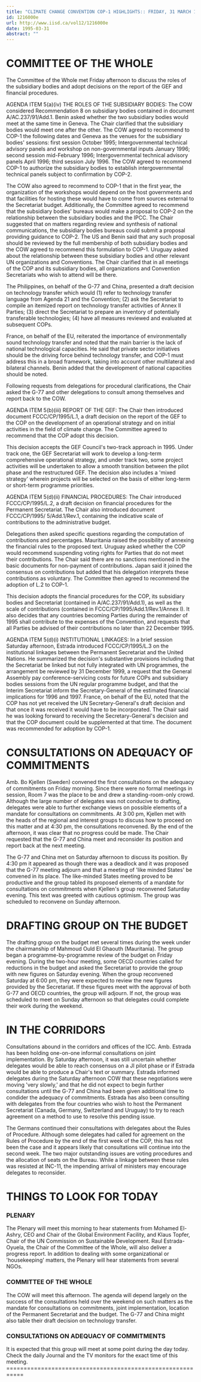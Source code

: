 ```yaml
---
title: "CLIMATE CHANGE CONVENTION COP-1 HIGHLIGHTS:: FRIDAY, 31 MARCH 1995 AND: SATURDAY, 1 APRIL 1995"
id: 1216000e
url: http://www.iisd.ca/vol12/1216000e
date: 1995-03-31
abstract: ""
---
```


# COMMITTEE OF THE WHOLE

The Committee of the Whole met Friday afternoon to discuss the roles of the subsidiary bodies and adopt decisions on the report of the GEF and financial procedures.

AGENDA ITEM 5(a)(iv) THE ROLES OF THE SUBSIDIARY BODIES: The COW considered Recommendation 8 on subsidiary bodies contained in document A/AC.237/91/Add.1. Benin asked whether the two subsidiary bodies would meet at the same time in Geneva. The Chair clarified that the subsidiary bodies would meet one after the other. The COW agreed to recommend to COP-1 the following dates and Geneva as the venues for the subsidiary bodies' sessions: first session October 1995; Intergovernmental technical advisory panels and workshop on non-governmental inputs  January 1996; second session mid-February 1996; Intergovernmental technical advisory panels April 1996; third session July 1996. The COW agreed to recommend COP-1 to authorize the subsidiary bodies to establish intergovernmental technical panels subject to confirmation by COP-2.

The COW also agreed to recommend to COP-1 that in the first year, the organization of the workshops would depend on the host governments and that facilities for hosting these would have to come from sources external to the Secretariat budget. Additionally, the Committee agreed to recommend that the subsidiary bodies' bureaus would make a proposal to COP-2 on the relationship between the subsidiary bodies and the IPCC. The Chair suggested that on matters regarding review and synthesis of national communications, the subsidiary bodies bureaus could submit a proposal providing guidance to COP-2. The US and Benin said that any such proposal should be reviewed by the full membership of both subsidiary bodies and the COW agreed to recommend this formulation to COP-1. Uruguay asked about the relationship between these subsidiary bodies and other relevant UN organizations and Conventions. The Chair clarified that in all meetings of the COP and its subsidiary bodies, all organizations and Convention Secretariats who wish to attend will be there.

The Philippines, on behalf of the G-77 and China, presented a draft decision on technology transfer which would (1) refer to technology transfer language from Agenda 21 and the Convention; (2) ask the Secretariat to compile an itemized report on technology transfer activities of Annex II Parties; (3) direct the Secretariat to prepare an inventory of potentially transferable technologies; (4) have all measures reviewed and evaluated at subsequent COPs.

France, on behalf of the EU, reiterated the importance of environmentally sound technology transfer and noted that the main barrier is the lack of national technological capacities. He said that private sector initiatives should be the driving force behind technology transfer, and COP-1 must address this in a broad framework, taking into account other multilateral and bilateral channels. Benin added that the development of national capacities should be noted.

Following requests from delegations for procedural clarifications, the Chair asked the G-77 and other delegations to consult among themselves and report back to the COW.

AGENDA ITEM 5(b)(iii) REPORT OF THE GEF: The Chair then introduced document FCCC/CP/1995/L.1, a draft decision on the report of the GEF to the COP on the development of an operational strategy and on initial activities in the field of climate change. The Committee agreed to recommend that the COP adopt this decision.

This decision accepts the GEF Council's two-track approach in 1995. Under track one, the GEF Secretariat will work to develop a long-term comprehensive operational strategy, and under track two, some project activities will be undertaken to allow a smooth transition between the pilot phase and the restructured GEF. The decision also includes a 'mixed strategy' wherein projects will be selected on the basis of either long-term or short-term programme priorities.

AGENDA ITEM 5(d)(ii) FINANCIAL PROCEDURES: The Chair introduced FCCC/CP/1995/L.2, a draft decision on financial procedures for the Permanent Secretariat. The Chair also introduced document FCCC/CP/1995/ 5/Add.1/Rev.1, containing the indicative scale of contributions to the administrative budget.

Delegations then asked specific questions regarding the computation of contributions and percentages. Mauritania raised the possibility of annexing the financial rules to the proposed text. Uruguay asked whether the COP would recommend suspending voting rights for Parties that do not meet their contributions. The Chair said there are no sanctions mentioned in the basic documents for non-payment of contributions. Japan said it joined the consensus on contributions but added that his delegation interprets these contributions as voluntary. The Committee then agreed to recommend the adoption of L.2 to COP-1.

This decision adopts the financial procedures for the COP, its subsidiary bodies and Secretariat (contained in A/AC.237/91/Add.1), as well as the scale of contributions (contained in FCCC/CP/1995/Add.1/Rev.1/Annex I). It also decides that any countries becoming Parties during the remainder of 1995 shall contribute to the expenses of the Convention, and requests that all Parties be advised of their contributions no later than 22 December 1995.

AGENDA ITEM 5(d)(i) INSTITUTIONAL LINKAGES: In a brief session Saturday afternoon, Estrada introduced FCCC/CP/1995/L.3 on the institutional linkages between the Permanent Secretariat and the United Nations. He summarized the decision's substantive provisions including that the Secretariat be linked but not fully integrated with UN programmes, the arrangement be reviewed by 31 December 1999, a request that the General Assembly pay conference-servicing costs for future COPs and subsidiary bodies sessions from the UN regular programme budget, and that the Interim Secretariat inform the Secretary-General of the estimated financial implications for 1996 and 1997. France, on behalf of the EU, noted that the COP has not yet received the UN Secretary-General's draft decision and that once it was received it would have to be incorporated. The Chair said he was looking forward to receiving the Secretary-General's decision and that the COP document could be supplemented at that time. The document was recommended for adoption by COP-1.

# CONSULTATIONS ON ADEQUACY OF COMMITMENTS

Amb. Bo Kjellen (Sweden) convened the first consultations on the adequacy of commitments on Friday morning. Since there were no formal meetings in session, Room 7 was the place to be and drew a standing-room-only crowd. Although the large number of delegates was not conducive to drafting, delegates were able to further exchange views on possible elements of a mandate for consultations on commitments. At 3:00 pm, Kjellen met with the heads of the regional and interest groups to discuss how to proceed on this matter and at 4:30 pm, the consultations reconvened. By the end of the afternoon, it was clear that no progress could be made. The Chair requested that the G-77 and China meet and reconsider its position and report back at the next meeting.

The G-77 and China met on Saturday afternoon to discuss its position. By 4:30 pm it appeared as though there was a deadlock and it was proposed that the G-77 meeting adjourn and that a meeting of 'like minded States' be convened in its place. The like-minded States meeting proved to be productive and the group tabled its proposed elements of a mandate for consultations on commitments when Kjellen's group reconvened Saturday evening. This text was greeted with cautious optimism. The group was scheduled to reconvene on Sunday afternoon.

# DRAFTING GROUP ON THE BUDGET

The drafting group on the budget met several times during the week under the chairmanship of Mahmoud Ould El Ghaouth (Mauritania). The group began a programme-by-programme review of the budget on Friday evening. During the two-hour meeting, some OECD countries called for reductions in the budget and asked the Secretariat to provide the group with new figures on Saturday evening. When the group reconvened Saturday at 6:00 pm, they were expected to review the new figures provided by the Secretariat. If these figures meet with the approval of both G-77 and OECD countries, the group will adjourn. If not, the group was scheduled to meet on Sunday afternoon so that delegates could complete their work during the weekend.

# IN THE CORRIDORS

Consultations abound in the corridors and offices of the ICC. Amb. Estrada has been holding one-on-one informal consultations on joint implementation. By Saturday afternoon, it was still uncertain whether delegates would be able to reach consensus on a JI pilot phase or if Estrada would be able to produce a Chair's text or summary. Estrada informed delegates during the Saturday afternoon COW that these negotiations were moving 'very slowly,' and that he did not expect to begin further consultations until the G-77 and China had been given additional time to condider the adequacy of commitments. Estrada has also been consulting with delegates from the four countries who wish to host the Permanent Secretariat (Canada, Germany, Switzerland and Uruguay) to try to reach agreement on a method to use to resolve this pending issue.

The Germans continued their consultations with delegates about the Rules of Procedure. Although some delegates had called for agreement on the Rules of Procedure by the end of the first week of the COP, this has not been the case and it appears likely that consultations will continue into the second week. The two major outstanding issues are voting procedures and the allocation of seats on the Bureau. While a linkage between these rules was resisted at INC-11, the impending arrival of ministers may encourage delegates to reconsider.

# THINGS TO LOOK FOR TODAY

### PLENARY

The Plenary will meet this morning to hear statements from Mohamed El-Ashry, CEO and Chair of the Global Environment Facility, and Klaus Topfer, Chair of the UN Commission on Sustainable Development. Raul Estrada-Oyuela, the Chair of the Committee of the Whole, will also deliver a progress report. In addition to dealing with some organizational or 'housekeeping' matters, the Plenary will hear statements from several NGOs.

### COMMITTEE OF THE WHOLE

The COW will meet this afternoon. The agenda will depend largely on the success of the consultations held over the weekend on such matters as the mandate for consultations on commitments, joint implementation, location of the Permanent Secretariat and the budget. The G-77 and China might also table their draft decision on technology transfer.

### CONSULTATIONS ON ADEQUACY OF COMMITMENTS

It is expected that this group will meet at some point during the day today. Check the daily Journal and the TV monitors for the exact time of this meeting.    ===========================================================